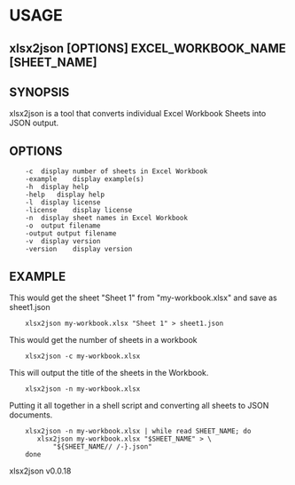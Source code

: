 
# USAGE

## xlsx2json [OPTIONS] EXCEL_WORKBOOK_NAME [SHEET_NAME]

## SYNOPSIS

xlsx2json is a tool that converts individual Excel Workbook Sheets into
JSON output.

## OPTIONS	

```
    -c	display number of sheets in Excel Workbook
	-example	display example(s)
	-h	display help
	-help	display help
	-l	display license
	-license	display license
	-n	display sheet names in Excel Workbook
	-o	output filename
	-output	output filename
	-v	display version
	-version	display version
```

## EXAMPLE

This would get the sheet "Sheet 1" from "my-workbook.xlsx" and save as sheet1.json

```shell
    xlsx2json my-workbook.xlsx "Sheet 1" > sheet1.json
```

This would get the number of sheets in a workbook

```shell
    xlsx2json -c my-workbook.xlsx
```

This will output the title of the sheets in the Workbook.

```shell
    xlsx2json -n my-workbook.xlsx
```

Putting it all together in a shell script and converting
all sheets to JSON documents.

```shell
    xlsx2json -n my-workbook.xlsx | while read SHEET_NAME; do
       xlsx2json my-workbook.xlsx "$SHEET_NAME" > \
	       "${SHEET_NAME// /-}.json"
    done
```

xlsx2json v0.0.18

